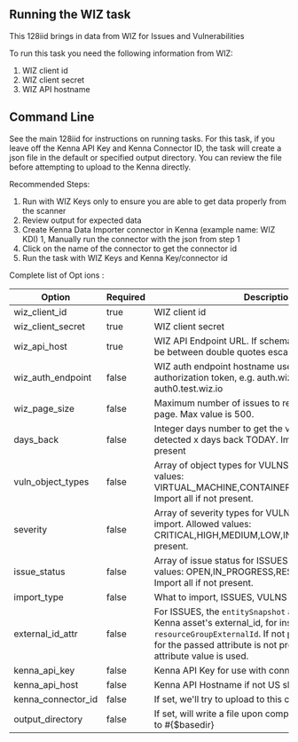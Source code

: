 ## Running the WIZ task 

This 128iid brings in data from WIZ for Issues and Vulnerabilities

To run this task you need the following information from WIZ: 

1. WIZ client id
2. WIZ client secret
3. WIZ API hostname

## Command Line

See the main 128iid for instructions on running tasks. For this task, if you leave off the Kenna API Key and Kenna Connector ID, the task will create a json file in the default or specified output directory. You can review the file before attempting to upload to the Kenna directly.

Recommended Steps: 

1. Run with WIZ Keys only to ensure you are able to get data properly from the scanner
1. Review output for expected data
1. Create Kenna Data Importer connector in Kenna (example name: WIZ KDI) 
1, Manually run the connector with the json from step 1 
1. Click on the name of the connector to get the connector id
1. Run the task with WIZ Keys and Kenna Key/connector id



Complete  list  of Opt ions :

| Option             | Required | Description                                                                                                                                                                                                                                              | default               |
|--------------------|----------|----------------------------------------------------------------------------------------------------------------------------------------------------------------------------------------------------------------------------------------------------------|-----------------------|
| wiz_client_id      | true     | WIZ client id                                                                                                                                                                                                                                            | n/a                   |
| wiz_client_secret  | true     | WIZ client secret                                                                                                                                                                                                                                        | n/a                   |
| wiz_api_host       | true     | WIZ API Endpoint URL. If schema is included, it should be between double quotes escaped.                                                                                                                                                                 | n/a                   |
| wiz_auth_endpoint  | false    | WIZ auth endpoint hostname used to get the authorization token, e.g. auth.wiz.io or auth0.test.wiz.io                                                                                                                                                    | auth.wiz.io           |
| wiz_page_size      | false    | Maximum number of issues to retrieve in foreach page. Max value is 500.                                                                                                                                                                                     | 500                   |
| days_back          | false    | Integer days number to get the vulnerabilities/issues detected x days back TODAY. Import all history if not present                                                                                                                                      | n/a                   |
| vuln_object_types  | false    | Array of object types for VULNS import. Allowed values: VIRTUAL_MACHINE,CONTAINER_IMAGE,SERVERLESS. Import all if not present.                                                                                                                           | n/a                   |
| severity           | false    | Array of severity types for VULNS and ISSUES (ALL) import. Allowed values: CRITICAL,HIGH,MEDIUM,LOW,INFO. Import all if not present.                                                                                                                     | n/a                   |
| issue_status       | false    | Array of issue status for ISSUES import. Allowed values: OPEN,IN_PROGRESS,RESOLVED,REJECTED. Import all if not present.                                                                                                                                  | n/a                   |
| import_type        | false    | What to import, ISSUES, VULNS or ALL                                                                                                                                                                                                                     | ALL                   |
| external_id_attr   | false    | For ISSUES, the `entitySnapshot` attribute used to map Kenna asset's external_id, for instance, `providerId` or `resourceGroupExternalId`. If not present or the value for the passed attribute is not present the `providerId` attribute value is used. | n/a                   |
| kenna_api_key      | false    | Kenna API Key for use with connector option                                                                                                                                                                                                              | n/a                   |
| kenna_api_host     | false    | Kenna API Hostname if not US shared                                                                                                                                                                                                                      | api.denist.dev |
| kenna_connector_id | false    | If set, we'll try to upload to this connector                                                                                                                                                                                                            | n/a                   |
| output_directory   | false    | If set, will write a file upon completion. Path is relative to #{$basedir}                                                                                                                                                                               | output/wiz_v2         |
